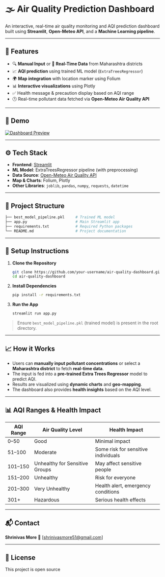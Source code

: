 
# 🌫️ Air Quality Prediction Dashboard

An interactive, real-time air quality monitoring and AQI prediction dashboard built using **Streamlit**, **Open-Meteo API**, and a **Machine Learning pipeline**.

---

## 📌 Features

- 🔍 **Manual Input** or 📡 **Real-Time Data** from Maharashtra districts
- 📈 **AQI prediction** using trained ML model (`ExtraTreesRegressor`)
- 🌍 **Map integration** with location marker using Folium
- 📊 **Interactive visualizations** using Plotly
- ✅ Health message & precaution display based on AQI range
- 🕒 Real-time pollutant data fetched via **Open-Meteo Air Quality API**

---

## 🚀 Demo

[![Dashboard Preview]((https://github.com/user-attachments/assets/a289496f-57e2-4705-b563-2afaada3c8f2)
)  ](https://github.com/Shinu87/Real-Time-Air-Quality-Index-Prediction-Dashboard-Using-Machine-Learning/issues/1)


---

## ⚙️ Tech Stack

- **Frontend**: [Streamlit](https://streamlit.io/)
- **ML Model**: ExtraTreesRegressor pipeline (with preprocessing)
- **Data Source**: [Open-Meteo Air Quality API](https://open-meteo.com/)
- **Map & Charts**: Folium, Plotly
- **Other Libraries**: `joblib`, `pandas`, `numpy`, `requests`, `datetime`

---

## 📂 Project Structure

```bash
├── best_model_pipeline.pkl     # Trained ML model
├── app.py                      # Main Streamlit app
├── requirements.txt            # Required Python packages
└── README.md                   # Project documentation
````

---

## 🔧 Setup Instructions

1. **Clone the Repository**

   ```bash
   git clone https://github.com/your-username/air-quality-dashboard.git
   cd air-quality-dashboard
   ```

2. **Install Dependencies**

   ```bash
   pip install -r requirements.txt
   ```

3. **Run the App**

   ```bash
   streamlit run app.py
   ```

> Ensure `best_model_pipeline.pkl` (trained model) is present in the root directory.

---

## 📈 How it Works

* Users can **manually input pollutant concentrations** or select a **Maharashtra district** to fetch **real-time data**.
* The input is fed into a **pre-trained Extra Trees Regressor** model to predict AQI.
* Results are visualized using **dynamic charts** and **geo-mapping**.
* The dashboard also provides **health insights** based on the AQI level.

---

## 📊 AQI Ranges & Health Impact

| AQI Range | Air Quality Level              | Health Impact                       |
| --------- | ------------------------------ | ----------------------------------- |
| 0–50      | Good                           | Minimal impact                      |
| 51–100    | Moderate                       | Some risk for sensitive individuals |
| 101–150   | Unhealthy for Sensitive Groups | May affect sensitive people         |
| 151–200   | Unhealthy                      | Risk for everyone                   |
| 201–300   | Very Unhealthy                 | Health alert, emergency conditions  |
| 301+      | Hazardous                      | Serious health effects              |

---

## 📬 Contact

**Shrinivas More**
📧 [shrinivasmore51@gmail.com]


---

## 📜 License

This project is open source 
